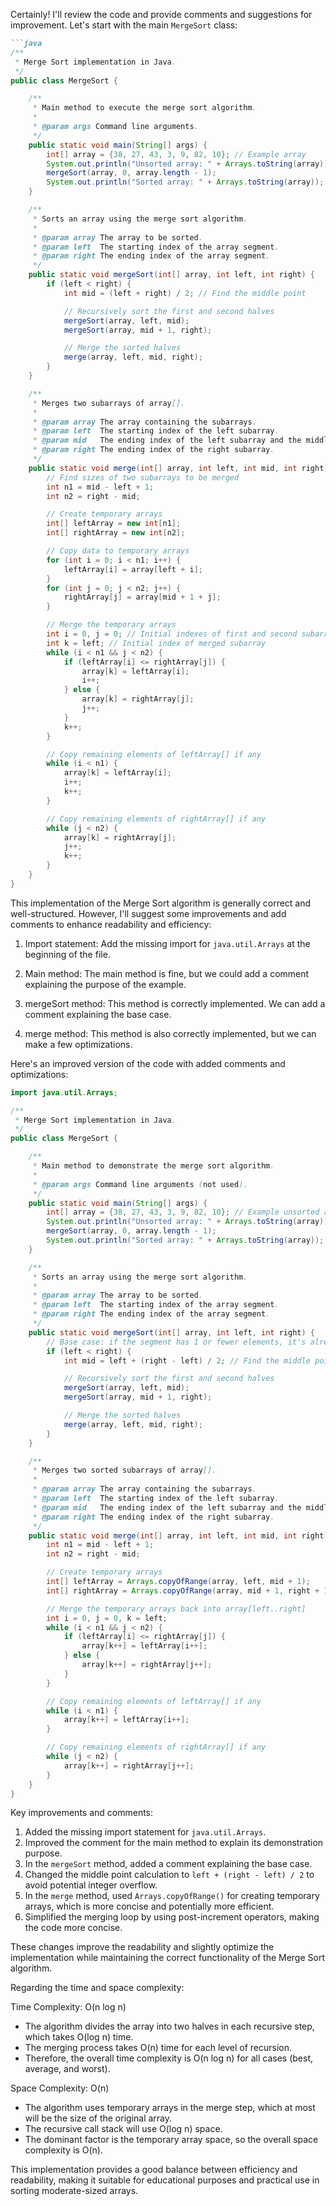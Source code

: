 Certainly! I'll review the code and provide comments and suggestions for improvement. Let's start with the main `MergeSort` class:


````38:129:MergeSortAiReviewV1edit.md
```java
/**
 * Merge Sort implementation in Java.
 */
public class MergeSort {

    /**
     * Main method to execute the merge sort algorithm.
     *
     * @param args Command line arguments.
     */
    public static void main(String[] args) {
        int[] array = {38, 27, 43, 3, 9, 82, 10}; // Example array
        System.out.println("Unsorted array: " + Arrays.toString(array));
        mergeSort(array, 0, array.length - 1);
        System.out.println("Sorted array: " + Arrays.toString(array));
    }

    /**
     * Sorts an array using the merge sort algorithm.
     *
     * @param array The array to be sorted.
     * @param left  The starting index of the array segment.
     * @param right The ending index of the array segment.
     */
    public static void mergeSort(int[] array, int left, int right) {
        if (left < right) {
            int mid = (left + right) / 2; // Find the middle point

            // Recursively sort the first and second halves
            mergeSort(array, left, mid);
            mergeSort(array, mid + 1, right);

            // Merge the sorted halves
            merge(array, left, mid, right);
        }
    }

    /**
     * Merges two subarrays of array[].
     *
     * @param array The array containing the subarrays.
     * @param left  The starting index of the left subarray.
     * @param mid   The ending index of the left subarray and the middle point.
     * @param right The ending index of the right subarray.
     */
    public static void merge(int[] array, int left, int mid, int right) {
        // Find sizes of two subarrays to be merged
        int n1 = mid - left + 1;
        int n2 = right - mid;

        // Create temporary arrays
        int[] leftArray = new int[n1];
        int[] rightArray = new int[n2];

        // Copy data to temporary arrays
        for (int i = 0; i < n1; i++) {
            leftArray[i] = array[left + i];
        }
        for (int j = 0; j < n2; j++) {
            rightArray[j] = array[mid + 1 + j];
        }

        // Merge the temporary arrays
        int i = 0, j = 0; // Initial indexes of first and second subarrays
        int k = left; // Initial index of merged subarray
        while (i < n1 && j < n2) {
            if (leftArray[i] <= rightArray[j]) {
                array[k] = leftArray[i];
                i++;
            } else {
                array[k] = rightArray[j];
                j++;
            }
            k++;
        }

        // Copy remaining elements of leftArray[] if any
        while (i < n1) {
            array[k] = leftArray[i];
            i++;
            k++;
        }

        // Copy remaining elements of rightArray[] if any
        while (j < n2) {
            array[k] = rightArray[j];
            j++;
            k++;
        }
    }
}
````


This implementation of the Merge Sort algorithm is generally correct and well-structured. However, I'll suggest some improvements and add comments to enhance readability and efficiency:

1. Import statement: Add the missing import for `java.util.Arrays` at the beginning of the file.

2. Main method: The main method is fine, but we could add a comment explaining the purpose of the example.

3. mergeSort method: This method is correctly implemented. We can add a comment explaining the base case.

4. merge method: This method is also correctly implemented, but we can make a few optimizations.

Here's an improved version of the code with added comments and optimizations:

```java
import java.util.Arrays;

/**
 * Merge Sort implementation in Java.
 */
public class MergeSort {

    /**
     * Main method to demonstrate the merge sort algorithm.
     *
     * @param args Command line arguments (not used).
     */
    public static void main(String[] args) {
        int[] array = {38, 27, 43, 3, 9, 82, 10}; // Example unsorted array
        System.out.println("Unsorted array: " + Arrays.toString(array));
        mergeSort(array, 0, array.length - 1);
        System.out.println("Sorted array: " + Arrays.toString(array));
    }

    /**
     * Sorts an array using the merge sort algorithm.
     *
     * @param array The array to be sorted.
     * @param left  The starting index of the array segment.
     * @param right The ending index of the array segment.
     */
    public static void mergeSort(int[] array, int left, int right) {
        // Base case: if the segment has 1 or fewer elements, it's already sorted
        if (left < right) {
            int mid = left + (right - left) / 2; // Find the middle point (avoids integer overflow)

            // Recursively sort the first and second halves
            mergeSort(array, left, mid);
            mergeSort(array, mid + 1, right);

            // Merge the sorted halves
            merge(array, left, mid, right);
        }
    }

    /**
     * Merges two sorted subarrays of array[].
     *
     * @param array The array containing the subarrays.
     * @param left  The starting index of the left subarray.
     * @param mid   The ending index of the left subarray and the middle point.
     * @param right The ending index of the right subarray.
     */
    public static void merge(int[] array, int left, int mid, int right) {
        int n1 = mid - left + 1;
        int n2 = right - mid;

        // Create temporary arrays
        int[] leftArray = Arrays.copyOfRange(array, left, mid + 1);
        int[] rightArray = Arrays.copyOfRange(array, mid + 1, right + 1);

        // Merge the temporary arrays back into array[left..right]
        int i = 0, j = 0, k = left;
        while (i < n1 && j < n2) {
            if (leftArray[i] <= rightArray[j]) {
                array[k++] = leftArray[i++];
            } else {
                array[k++] = rightArray[j++];
            }
        }

        // Copy remaining elements of leftArray[] if any
        while (i < n1) {
            array[k++] = leftArray[i++];
        }

        // Copy remaining elements of rightArray[] if any
        while (j < n2) {
            array[k++] = rightArray[j++];
        }
    }
}
```

Key improvements and comments:

1. Added the missing import statement for `java.util.Arrays`.
2. Improved the comment for the main method to explain its demonstration purpose.
3. In the `mergeSort` method, added a comment explaining the base case.
4. Changed the middle point calculation to `left + (right - left) / 2` to avoid potential integer overflow.
5. In the `merge` method, used `Arrays.copyOfRange()` for creating temporary arrays, which is more concise and potentially more efficient.
6. Simplified the merging loop by using post-increment operators, making the code more concise.

These changes improve the readability and slightly optimize the implementation while maintaining the correct functionality of the Merge Sort algorithm.

Regarding the time and space complexity:

Time Complexity: O(n log n)
- The algorithm divides the array into two halves in each recursive step, which takes O(log n) time.
- The merging process takes O(n) time for each level of recursion.
- Therefore, the overall time complexity is O(n log n) for all cases (best, average, and worst).

Space Complexity: O(n)
- The algorithm uses temporary arrays in the merge step, which at most will be the size of the original array.
- The recursive call stack will use O(log n) space.
- The dominant factor is the temporary array space, so the overall space complexity is O(n).

This implementation provides a good balance between efficiency and readability, making it suitable for educational purposes and practical use in sorting moderate-sized arrays.